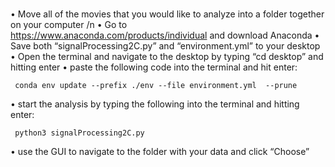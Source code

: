 # 	
• Move all of the movies that you would like to analyze into a folder together on your computer /n
• Go to https://www.anaconda.com/products/individual and download Anaconda
• Save both “signalProcessing2C.py” and “environment.yml” to your desktop
• Open the terminal and navigate to the desktop by typing “cd desktop” and hitting enter
• paste the following code into the terminal and hit enter:

 	 conda env update --prefix ./env --file environment.yml  --prune

• start the analysis by typing the following into the terminal and hitting enter:

 	 python3 signalProcessing2C.py

• use the GUI to navigate to the folder with your data and click “Choose”






